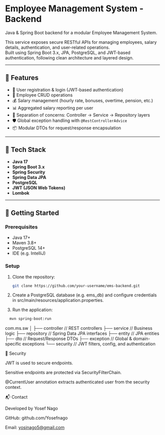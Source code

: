 # Employee Management System - Backend

Java & Spring Boot backend for a modular Employee Management System.

This service exposes secure RESTful APIs for managing employees, salary details, authentication, and user-related operations.  
Built using Spring Boot 3.x, JPA, PostgreSQL, and JWT-based authentication, following clean architecture and layered design.

---

## 📌 Features

- 🔐 User registration & login (JWT-based authentication)
- 👤 Employee CRUD operations
- 💰 Salary management (hourly rate, bonuses, overtime, pension, etc.)
- 📊 Aggregated salary reporting per user
- 🔄 Separation of concerns: Controller → Service → Repository layers
- 🛡️ Global exception handling with `@RestControllerAdvice`
- 📦 Modular DTOs for request/response encapsulation

---

## 🧱 Tech Stack

- **Java 17**
- **Spring Boot 3.x**
- **Spring Security**
- **Spring Data JPA**
- **PostgreSQL**
- **JWT (JSON Web Tokens)**
- **Lombok**

---

## 🚀 Getting Started

### Prerequisites

- Java 17+
- Maven 3.8+
- PostgreSQL 14+
- IDE (e.g. IntelliJ)

### Setup

1. Clone the repository:

   ```bash
   git clone https://github.com/your-username/ems-backend.git


2. Create a PostgreSQL database (e.g. ems_db) and configure credentials in src/main/resources/application.properties.

3. Run the application:
 ```bash
   mvn spring-boot:run
```

com.ms.sw
│
├── controller       // REST controllers
├── service          // Business logic
├── repository       // Spring Data JPA interfaces
├── entity           // JPA entities
├── dto              // Request/Response DTOs
├── exception        // Global & domain-specific exceptions
└── security         // JWT filters, config, and authentication

🔐 Security

JWT is used to secure endpoints.

Sensitive endpoints are protected via SecurityFilterChain.

@CurrentUser annotation extracts authenticated user from the security context.

📬 Contact

Developed by Yosef Nago

GitHub: github.com/Yosefnago

Email: yosinago5@gmail.com

